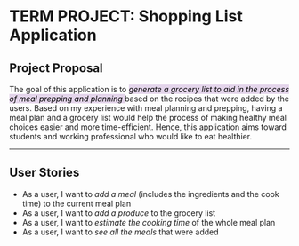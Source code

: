# TERM PROJECT: Shopping List Application

## Project Proposal

The goal of this application is to *<mark style="background-color: #e4d5eb">generate a grocery list to aid in the 
process of meal prepping and planning </mark>* based on the recipes that were added by the users. 
Based on my experience with meal planning and prepping, having a meal plan and a grocery list would help the process of
making healthy meal choices easier and more time-efficient. Hence, this application aims toward students 
and working professional who would like to eat healthier.

---
## User Stories
- As a user, I want to *add a meal* (includes the ingredients and the cook time) to the
current meal plan
- As a user, I want to *add a produce* to the grocery list
- As a user, I want to *estimate the cooking time* of the whole meal plan
- As a user, I want to *see all the meals* that were added
